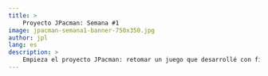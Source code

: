 ```yaml
---
title: >
    Proyecto JPacman: Semana #1
image: jpacman-semana1-banner-750x350.jpg
author: jpl
lang: es
description: >
    Empieza el proyecto JPacman: retomar un juego que desarrollé con fines no comerciales hace mucho tiempo. ¡Descarga la versión original construida en 1999!
---
```



